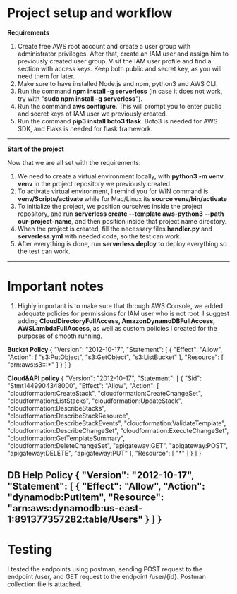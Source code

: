 # **Project setup and workflow**

**Requirements**

1. Create free AWS root account and create a user group with administrator privileges. After that, create an IAM user and assign him to previously created user group. Visit the IAM user profile and find a section with access keys. Keep both public and secret key, as you will need them for later.
2. Make sure to have installed Node.js and npm, python3 and AWS CLI.
3. Run the command **npm install -g serverless** (in case it does not work, try with "**sudo npm install -g serverless**"). 
4. Run the command **aws configure**. This will prompt you to enter public and secret keys of IAM user we previously created.
5. Run the command **pip3 install boto3 flask**. Boto3 is needed for AWS SDK, and Flaks is needed for flask framework.
--------------

**Start of the project**

Now that we are all set with the requirements:
1. We need to create a virtual environment locally, with **python3 -m venv venv** in the project repository we previously created.
2. To activate virtual environment, I remind you for WIN command is **venv/Scripts/activate** while for Mac/Linux its **source venv/bin/activate**
3. To initialize the project, we position ourselves inside the project repository, and run **serverless create --template aws-python3 --path our-project-name**, and then position inside that project name directory.
4. When the project is created, fill the necessary files **handler.py** and **serverless.yml** with needed code, so the test can work.
5. After everything is done, run **serverless deploy** to deploy everything so the test can work.
--------------

# **Important notes**

1. Highly important is to make sure that through AWS Console, we added adequate policies for permissions for IAM user who is not root. I suggest adding **CloudDirectoryFullAccess, AmazonDynamoDBFullAccess, AWSLambdaFullAccess**, as well as custom policies I created for the purposes of smooth running.

**Bucket Policy**
{
	"Version": "2012-10-17",
	"Statement": [
		{
			"Effect": "Allow",
			"Action": [
				"s3:PutObject",
				"s3:GetObject",
				"s3:ListBucket"
			],
			"Resource": [
				"arn:aws:s3:::*"
			]
		}
	]
}

**Cloud&API policy**
{
	"Version": "2012-10-17",
	"Statement": [
		{
			"Sid": "Stmt1449904348000",
			"Effect": "Allow",
			"Action": [
				"cloudformation:CreateStack",
				"cloudformation:CreateChangeSet",
				"cloudformation:ListStacks",
				"cloudformation:UpdateStack",
				"cloudformation:DescribeStacks",
				"cloudformation:DescribeStackResource",
				"cloudformation:DescribeStackEvents",
				"cloudformation:ValidateTemplate",
				"cloudformation:DescribeChangeSet",
				"cloudformation:ExecuteChangeSet",
				"cloudformation:GetTemplateSummary",
				"cloudformation:DeleteChangeSet",
				"apigateway:GET",
				"apigateway:POST",
				"apigateway:DELETE",
				"apigateway:PUT"
			],
			"Resource": [
				"*"
			]
		}
	]
}

**DB Help Policy**
{
	"Version": "2012-10-17",
	"Statement": [
		{
			"Effect": "Allow",
			"Action": "dynamodb:PutItem",
			"Resource": "arn:aws:dynamodb:us-east-1:891377357282:table/Users"
		}
	]
}
-----------------

# **Testing**
I tested the endpoints using postman, sending POST request to the endpoint /user, and GET request to the endpoint /user/{id}. Postman collection file is attached.
